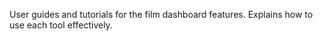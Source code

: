 User guides and tutorials for the film dashboard features. Explains how to use each tool effectively.